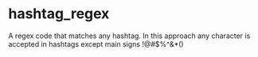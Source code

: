 # hashtag_regex
A regex code that matches any hashtag. In this approach any character is accepted in hashtags except main signs !@#$%^&amp;*()

